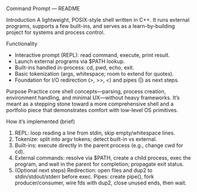 Command Prompt — README

Introduction
A lightweight, POSIX-style shell written in C++. It runs external programs, supports a few built-ins, and serves as a learn-by-building project for systems and process control.

Functionality
- Interactive prompt (REPL): read command, execute, print result.
- Launch external programs via $PATH lookup.
- Built-ins handled in-process: cd, pwd, echo, exit.
- Basic tokenization (args, whitespace; room to extend for quotes).
- Foundation for I/O redirection (>, >>, <) and pipes (|) as next steps.

Purpose
Practice core shell concepts—parsing, process creation, environment handling, and minimal UX—without heavy frameworks. It’s meant as a stepping stone toward a more comprehensive shell and a portfolio piece that demonstrates comfort with low-level OS primitives.

How it’s implemented (brief)
1) REPL: loop reading a line from stdin, skip empty/whitespace lines.
2) Tokenize: split into argv tokens; detect built-in vs external.
3) Built-ins: execute directly in the parent process (e.g., change cwd for cd).
4) External commands: resolve via $PATH, create a child process, exec the program, and wait in the parent for completion; propagate exit status.
5) (Optional next steps) Redirection: open files and dup2 to stdin/stdout/stderr before exec. Pipes: create pipe(), fork producer/consumer, wire fds with dup2, close unused ends, then wait.

